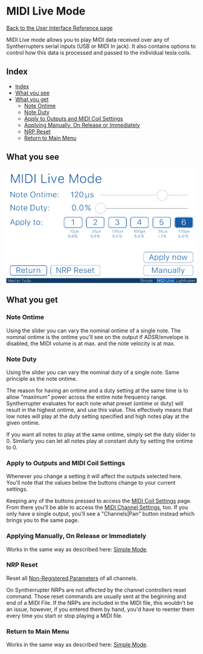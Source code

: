 # MIDI Live Mode

[Back to the User Interface Reference page](README.md#readme)

MIDI Live mode allows you to play MIDI data received over any of Syntherrupters serial inputs (USB or MIDI In jack). It also contains options to control how this data is processed and passed to the individual tesla coils. 

## Index
* [Index](#index)
* [What you see](#what-you-see)
* [What you get](#what-you-get)
	* [Note Ontime](#note-ontime)
	* [Note Duty](#note-duty)
	* [Apply to Outputs and MIDI Coil Settings](#apply-to-outputs-and-midi-coil-settings)
	* [Applying Manually, On Release or Immediately](#applying-manually-on-release-or-immediately)
	* [NRP Reset](#nrp-reset)
	* [Return to Main Menu](#return-to-main-menu)

## What you see

![MIDI Live Mode](/Documentation/Pictures/UI/MIDI%20Live.png)

## What you get

### Note Ontime

Using the slider you can vary the nominal ontime of a single note. The nominal ontime is the ontime you'll see on the output if ADSR/envelope is disabled, the MIDI volume is at max. and the note velocity is at max. 

### Note Duty

Using the slider you can vary the nominal duty of a single note. Same principle as the note ontime. 

The reason for having an ontime and a duty setting at the same time is to allow "maximum" power across the entire note frequency range. Syntherrupter evaluates for each note what preset (ontime or duty) will result in the highest ontime, and use this value. This effectively means that low notes will play at the duty setting specified and high notes play at the given ontime. 

If you want all notes to play at the same ontime, simply set the duty slider to 0. Similarly you can let all notes play at constant duty by setting the ontime to 0.

### Apply to Outputs and MIDI Coil Settings

Whenever you change a setting it will affect the outputs selected here. You'll note that the values below the buttons change to your current settings.

Keeping any of the buttons pressed to access the [MIDI Coil Settings](Coil%20Settings.md#readme) page. From there you'll be able to access the [MIDI Channel Settings](Channel%20Settings.md#readme), too. If you only have a single output, you'll see a "Channels|Pan" button instead which brings you to the same page.

### Applying Manually, On Release or Immediately

Works in the same way as described here: [Simple Mode](Simple.md#applying-manually-on-release-or-immediately).

### NRP Reset

Reset all [Non-Registered Parameters](/Documentation/Wiki/Custom%20MIDI%20Commands.md#non-registered-parameters-nrp) of all channels. 

On Syntherrupter NRPs are not affected by the channel controllers reset command. Those reset commands are usually sent at the beginning and end of a MIDI File. If the NRPs are included in the MIDI file, this wouldn't be an issue, however, if you entered them by hand, you'd have to reenter them every time you start or stop playing a MIDI file. 

### Return to Main Menu

Works in the same way as described here: [Simple Mode](Simple.md#return-to-main-menu).
